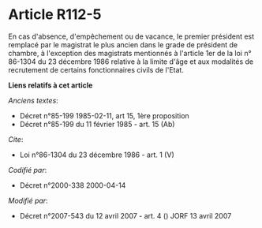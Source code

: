# Article R112-5

En cas d'absence, d'empêchement ou de vacance, le premier président est remplacé par le magistrat le plus ancien dans le
grade de président de chambre, à l'exception des magistrats mentionnés à l'article 1er de la loi n° 86-1304 du 23 décembre
1986 relative à la limite d'âge et aux modalités de recrutement de certains fonctionnaires civils de l'Etat.

**Liens relatifs à cet article**

_Anciens textes_:

  - Décret n°85-199 1985-02-11, art 15, 1ère proposition
  - Décret n°85-199 du 11 février 1985 - art. 15 (Ab)

_Cite_:

  - Loi n°86-1304 du 23 décembre 1986 - art. 1 (V)

_Codifié par_:

  - Décret n°2000-338 2000-04-14

_Modifié par_:

  - Décret n°2007-543 du 12 avril 2007 - art. 4 () JORF 13 avril 2007
